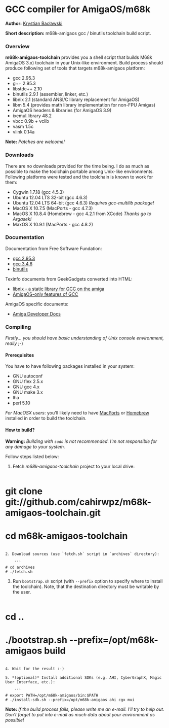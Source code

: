 GCC compiler for AmigaOS/m68k
===

**Author:** [Krystian Bacławski](mailto:krystian.baclawski@gmail.com)

**Short description:** m68k-amigaos gcc / binutils toolchain build script.

### Overview

**m68k-amigaos-toolchain** provides you a shell script that builds M68k AmigaOS 3.x) toolchain in your Unix-like environment. Build process should produce following set of tools that targets m68k-amigaos platform:

 * gcc 2.95.3
 * g++ 2.95.3
 * libstdc++ 2.10
 * binutils 2.9.1 (assembler, linker, etc.)
 * libnix 2.1 (standard ANSI/C library replacement for AmigaOS)
 * libm 5.4 (provides math library implementation for non-FPU Amigas)
 * AmigaOS headers & libraries (for AmigaOS 3.9)
 * ixemul.library 48.2
 * vbcc 0.9b + vclib
 * vasm 1.5c
 * vlink 0.14a

**Note:** *Patches are welcome!*

### Downloads

There are no downloads provided for the time being. I do as much as possible to make the toolchain portable among Unix-like environments. Following platforms were tested and the toolchain is known to work for them:

 * Cygwin 1.7.18 (gcc 4.5.3)
 * Ubuntu 12.04 LTS 32-bit (gcc 4.6.3)
 * Ubuntu 12.04 LTS 64-bit (gcc 4.6.3) *Requires gcc-multilib package!*
 * MacOS X 10.7.5 (MacPorts - gcc 4.7.3)
 * MacOS X 10.8.4 (Homebrew - gcc 4.2.1 from XCode) *Thanks go to Argasek!*
 * MaxOS X 10.9.1 (MacPorts - gcc 4.8.2)
 
### Documentation

Documentation from Free Software Fundation:

 * [gcc 2.95.3](http://gcc.gnu.org/onlinedocs/gcc-2.95.3/gcc.html)
 * [gcc 3.4.6](http://gcc.gnu.org/onlinedocs/gcc-3.4.6/gcc/)
 * [binutils](http://sourceware.org/binutils/docs/)

Texinfo documents from GeekGadgets converted into HTML:

 * [libnix - a static library for GCC on the amiga](http://cahirwpz.users.sourceforge.net/libnix/index.html)
 * [AmigaOS-only features of GCC](http://cahirwpz.users.sourceforge.net/gcc-amigaos/index.html)

AmigaOS specific documents:

 * [Amiga Developer Docs](http://amigadev.elowar.com)

### Compiling

*Firstly… you should have basic understanding of Unix console environment, really* ;-)

#### Prerequisites

You have to have following packages installed in your system:

 * GNU autoconf
 * GNU flex 2.5.x
 * GNU gcc 4.x
 * GNU make 3.x
 * lha
 * perl 5.10

*For MacOSX users*: you'll likely need to have [MacPorts](http://www.macports.org) or [Homebrew](http://brew.sh) installed in order to build the toolchain.

#### How to build?

**Warning:** *Building with `sudo` is not recommended. I'm not responsible for any damage to your system.*

Follow steps listed below:

1. Fetch *m68k-amigaos-toolchain* project to your local drive:  

    ```
# git clone git://github.com/cahirwpz/m68k-amigaos-toolchain.git
# cd m68k-amigaos-toolchain
```

2. Download sources (use `fetch.sh` script in `archives` directory):   

    ```
# cd archives   
# ./fetch.sh
```
   
3. Run `bootstrap.sh` script (with `--prefix` option to specify where to install the toolchain). Note, that the destination directory must be writable by the user. 

    ```
# cd ..
# ./bootstrap.sh --prefix=/opt/m68k-amigaos build
```

4. Wait for the result :-)

5. *(optional)* Install additional SDKs (e.g. AHI, CyberGraphX, Magic User Interface, etc.):

    ```
# export PATH=/opt/m68k-amigaos/bin:$PATH
# ./install-sdk.sh --prefix=/opt/m68k-amigaos ahi cgx mui
```

**Note:** *If the build process fails, please write me an e-mail.  I'll try to help out. Don't forget to put into e-mail as much data about your environment as possible!*

